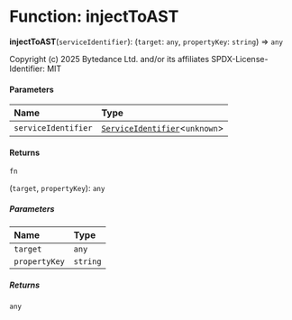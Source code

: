 # Function: injectToAST

**injectToAST**(`serviceIdentifier`): (`target`: `any`, `propertyKey`: `string`) => `any`

Copyright (c) 2025 Bytedance Ltd. and/or its affiliates
SPDX-License-Identifier: MIT

#### Parameters

| Name | Type |
| :------ | :------ |
| `serviceIdentifier` | [`ServiceIdentifier`](/auto-docs/free-layout-editor/types/interfaces.ServiceIdentifier.md)<`unknown`> |

#### Returns

`fn`

(`target`, `propertyKey`): `any`

##### Parameters

| Name | Type |
| :------ | :------ |
| `target` | `any` |
| `propertyKey` | `string` |

##### Returns

`any`
